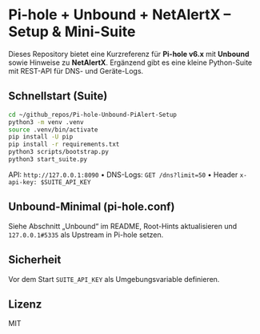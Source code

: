 # Pi-hole + Unbound + NetAlertX – Setup & Mini-Suite

Dieses Repository bietet eine Kurzreferenz für **Pi-hole v6.x** mit **Unbound** sowie Hinweise zu **NetAlertX**. Ergänzend gibt es eine kleine Python-Suite mit REST-API für DNS- und Geräte-Logs.

## Schnellstart (Suite)

```bash
cd ~/github_repos/Pi-hole-Unbound-PiAlert-Setup
python3 -m venv .venv
source .venv/bin/activate
pip install -U pip
pip install -r requirements.txt
python3 scripts/bootstrap.py
python3 start_suite.py
```

API: `http://127.0.0.1:8090` • DNS-Logs: `GET /dns?limit=50` • Header `x-api-key: $SUITE_API_KEY`

## Unbound-Minimal (pi-hole.conf)

Siehe Abschnitt „Unbound“ im README, Root-Hints aktualisieren und `127.0.0.1#5335` als Upstream in Pi-hole setzen.

## Sicherheit

Vor dem Start `SUITE_API_KEY` als Umgebungsvariable definieren.

## Lizenz

MIT
